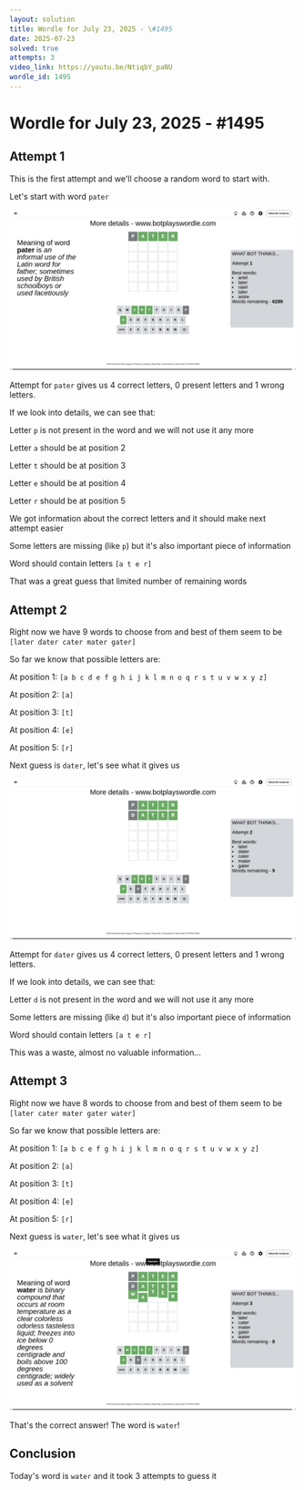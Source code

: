 ```yaml
---
layout: solution
title: Wordle for July 23, 2025 - \#1495
date: 2025-07-23
solved: true
attempts: 3
video_link: https://youtu.be/NtiqbY_paNU
wordle_id: 1495
---
```


# Wordle for July 23, 2025 - \#1495

## Attempt 1

This is the first attempt and we'll choose a random word to start with.

Let's start with word `pater`

![Attempt 1](2025-07-23/attempt-1.png)

Attempt for `pater` gives us 4 correct letters, 0 present letters and 1 wrong letters.

If we look into details, we can see that:

Letter `p` is not present in the word and we will not use it any more

Letter `a` should be at position 2

Letter `t` should be at position 3

Letter `e` should be at position 4

Letter `r` should be at position 5

We got information about the correct letters and it should make next attempt easier

Some letters are missing (like `p`) but it's also important piece of information

Word should contain letters `[a t e r]`

That was a great guess that limited number of remaining words



## Attempt 2

Right now we have 9 words to choose from and best of them seem to be `[later dater cater mater gater]`

So far we know that possible letters are:

At position 1: `[a b c d e f g h i j k l m n o q r s t u v w x y z]`

At position 2: `[a]`

At position 3: `[t]`

At position 4: `[e]`

At position 5: `[r]`

Next guess is `dater`, let's see what it gives us

![Attempt 2](2025-07-23/attempt-2.png)

Attempt for `dater` gives us 4 correct letters, 0 present letters and 1 wrong letters.

If we look into details, we can see that:

Letter `d` is not present in the word and we will not use it any more

Some letters are missing (like `d`) but it's also important piece of information

Word should contain letters `[a t e r]`

This was a waste, almost no valuable information...



## Attempt 3

Right now we have 8 words to choose from and best of them seem to be `[later cater mater gater water]`

So far we know that possible letters are:

At position 1: `[a b c e f g h i j k l m n o q r s t u v w x y z]`

At position 2: `[a]`

At position 3: `[t]`

At position 4: `[e]`

At position 5: `[r]`

Next guess is `water`, let's see what it gives us

![Attempt 3](2025-07-23/attempt-3.png)

That's the correct answer! The word is `water`!

## Conclusion

Today's word is `water` and it took 3 attempts to guess it

